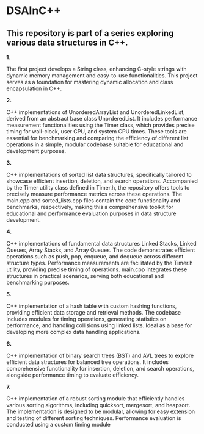 # DSAInC++

<h2>  This repository is part of a series exploring various data structures in C++. </h2>

<b> 1. </b> <p> The first project develops a String class, enhancing C-style strings with dynamic memory management and easy-to-use functionalities. This project serves as a foundation for mastering dynamic allocation and class encapsulation in C++. </p>

<b> 2. </b> <p>C++ implementations of UnorderedArrayList and UnorderedLinkedList, derived from an abstract base class UnorderedList. It includes performance measurement functionalities using the Timer class, which provides precise timing for wall-clock, user CPU, and system CPU times. These tools are essential for benchmarking and comparing the efficiency of different list operations in a simple, modular codebase suitable for educational and development purposes.</p>

<b> 3. </b> <p> C++ implementations of sorted list data structures, specifically tailored to showcase efficient insertion, deletion, and search operations. Accompanied by the Timer utility class defined in Timer.h, the repository offers tools to precisely measure performance metrics across these operations. The main.cpp and sorted_lists.cpp files contain the core functionality and benchmarks, respectively, making this a comprehensive toolkit for educational and performance evaluation purposes in data structure development.</p>

<b> 4. </b> <p>C++ implementations of fundamental data structures Linked Stacks, Linked Queues, Array Stacks, and Array Queues. The code demonstrates efficient operations such as push, pop, enqueue, and dequeue across different structure types. Performance measurements are facilitated by the Timer.h utility, providing precise timing of operations. main.cpp integrates these structures in practical scenarios, serving both educational and benchmarking purposes.</p>

<b> 5. </b> <p>C++ implementation of a hash table with custom hashing functions, providing efficient data storage and retrieval methods. The codebase includes modules for timing operations, generating statistics on performance, and handling collisions using linked lists. Ideal as a base for developing more complex data handling applications.</p>

<b> 6. </b> <p>C++ implementation of binary search trees (BST) and AVL trees to explore efficient data structures for balanced tree operations. It includes comprehensive functionality for insertion, deletion, and search operations, alongside performance timing to evaluate efficiency.</p>

<b> 7. </b> <p>C++ implementation of a robust sorting module that efficiently handles various sorting algorithms, including quicksort, mergesort, and heapsort. The implementation is designed to be modular, allowing for easy extension and testing of different sorting techniques. Performance evaluation is conducted using a custom timing module</p>

